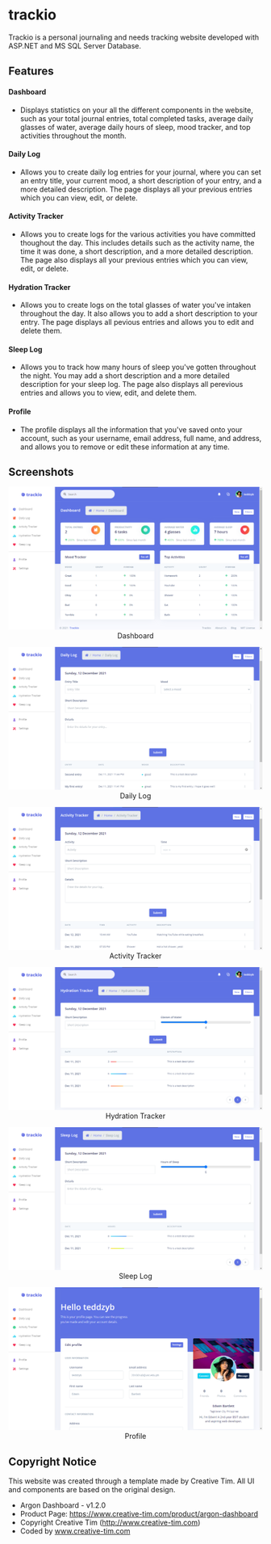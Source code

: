 # trackio
Trackio is a personal journaling and needs tracking website developed with ASP.NET and MS SQL Server Database.

## Features

#### Dashboard
- Displays statistics on your all the different components in the website, such as your total journal entries, total completed tasks, average daily glasses of water, average daily hours of sleep, mood tracker, and top activities throughout the month.

#### Daily Log
- Allows you to create daily log entries for your journal, where you can set an entry title, your current mood, a short description of your entry, and a more detailed description. The page displays all your previous entries which you can view, edit, or delete.

#### Activity Tracker
- Allows you to create logs for the various activities you have committed thoughout the day. This includes details such as the activity name, the time it was done, a short description, and a more detailed description. The page also displays all your previous entries which you can view, edit, or delete.

#### Hydration Tracker
- Allows you to create logs on the total glasses of water you've intaken throughout the day. It also allows you to add a short description to your entry. The page displays all pevious entries and allows you to edit and delete them.

#### Sleep Log
- Allows you to track how many hours of sleep you've gotten throughout the night. You may add a short description and a more detailed description for your sleep log. The page also displays all perevious entries and allows you to view, edit, and delete them.

#### Profile
- The profile displays all the information that you've saved onto your account, such as your username, email address, full name, and address, and allows you to remove or edit these information at any time.

## Screenshots
<p align="center">
  <img src="https://raw.githubusercontent.com/teddzyb/trackio/master/screenshots/dashboard.png"/>
  Dashboard
</p>
<p align="center">
  <img src="https://raw.githubusercontent.com/teddzyb/trackio/master/screenshots/dailylog.png"/>
  Daily Log
</p>
<p align="center">
  <img src="https://raw.githubusercontent.com/teddzyb/trackio/master/screenshots/activitytracker.png"/>
  Activity Tracker
</p>
<p align="center">
  <img src="https://raw.githubusercontent.com/teddzyb/trackio/master/screenshots/hydrationtracker.png"/>
  Hydration Tracker
</p>
<p align="center">
  <img src="https://raw.githubusercontent.com/teddzyb/trackio/master/screenshots/sleeplog.png"/>
  Sleep Log
</p>
<p align="center">
  <img src="https://raw.githubusercontent.com/teddzyb/trackio/master/screenshots/profile.png"/>
  Profile
</p>

## Copyright Notice
This website was created through a template made by Creative Tim. All UI and components are based on the original design.
* Argon Dashboard - v1.2.0
* Product Page: https://www.creative-tim.com/product/argon-dashboard
* Copyright  Creative Tim (http://www.creative-tim.com)
* Coded by www.creative-tim.com
